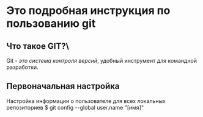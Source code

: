 # Это подробная инструкция по пользованию git
## Что такое GIT?\
Git - _это система контроля версий_, удобный инструмент для командной разработки.
## Первоначальная настройка  
Настройка информации о пользователе для всех локальных репозиториев
$ git config --global user.name "[имя]"
